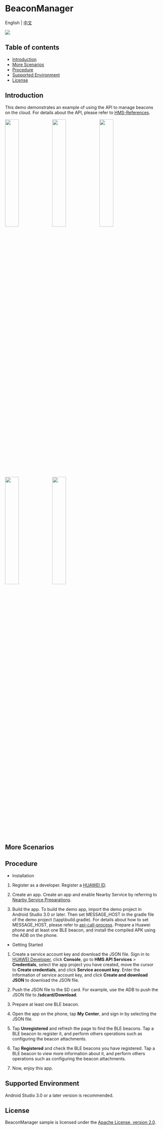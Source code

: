 # BeaconManager
English | [中文](https://github.com/HMS-Core/hms-nearby-demo/blob/master/BeaconManager/README_ZH.md)

[![](https://camo.githubusercontent.com/ce1c195eb2524e4e67a2e74bf6e9619555aa0913/68747470733a2f2f696d672e736869656c64732e696f2f62616467652f446f63732d686d736775696465732d627269676874677265656e)](https://developer.huawei.com/consumer/en/doc/development/HMSCore-Guides/introduction-0000001050040566)

## Table of contents
 * [Introduction](#introduction)
 * [More Scenarios](#more-scenarios)
 * [Procedure](#procedure)
 * [Supported Environment](#supported-environment)
 * [License](#license)

## Introduction
This demo demonstrates an example of using the API to manage beacons on the cloud. For details about the API, please refer to [HMS-References](https://developer.huawei.com/consumer/en/doc/HMSCore-References/common-interface-0000001050151532).

<img src="https://github.com/HMS-Core/hms-nearby-demo/blob/master/BeaconManager/Result_1.jpg" width = 30% height = 30% /> <img src="https://github.com/HMS-Core/hms-nearby-demo/blob/master/BeaconManager/Result_2.jpg" width = 30% height = 30% /> <img src="https://github.com/HMS-Core/hms-nearby-demo/blob/master/BeaconManager/Result_3.jpg" width = 30% height = 30% />
<img src="https://github.com/HMS-Core/hms-nearby-demo/blob/master/BeaconManager/Result_4.jpg" width = 30% height = 30% /> <img src="https://github.com/HMS-Core/hms-nearby-demo/blob/master/BeaconManager/Result_5.jpg" width = 30% height = 30% />

## More Scenarios


## Procedure
* Installation
1. Register as a developer.
Register a [HUAWEI ID](https://developer.huawei.com/consumer/en/).

2. Create an app.
Create an app and enable Nearby Service by referring to [Nearby Service Preparations](https://developer.huawei.com/consumer/en/doc/development/HMSCore-Guides/config-agc-0000001050040578).

3. Build the app.
To build the demo app, import the demo project in Android Studio 3.0 or later. Then set MESSAGE_HOST in the gradle file of the demo project (\app\build.gradle). For details about how to set MESSAGE_HOST, please refer to [api-call-process](https://developer.huawei.com/consumer/en/doc/HMSCore-References/common-interface-0000001050151532).
Prepare a Huawei phone and at least one BLE beacon, and install the compiled APK using the ADB on the phone.

* Getting Started 
1. Create a service account key and download the JSON file.
Sign in to [HUAWEI Developer](https://developer.huawei.com/consumer/en/), click **Console**, go to **HMS API Services** > **Credentials**, select the app project you have created, move the cursor to **Create credentials**, and click **Service account key**. Enter the information of service account key, and click **Create and download JSON** to download the JSON file.

2. Push the JSON file to the SD card.
For example, use the ADB to push the JSON file to **/sdcard/Download**.

3. Prepare at least one BLE beacon.

4. Open the app on the phone, tap **My Center**, and sign in by selecting the JSON file.

5. Tap **Unregistered** and refresh the page to find the BLE beacons. Tap a BLE beacon to register it, and perform others operations such as configuring the beacon attachments.

6. Tap **Registered** and check the BLE beacons you have registered. Tap a BLE beacon to view more information about it, and perform others operations such as configuring the beacon attachments.

7. Now, enjoy this app.

## Supported Environment
Android Studio 3.0 or a later version is recommended.

## License
BeaconManager sample is licensed under the [Apache License, version 2.0](http://www.apache.org/licenses/LICENSE-2.0).
